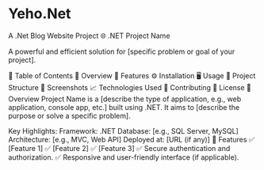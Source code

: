 # Yeho.Net
A .Net Blog Website Project 
🌐 .NET Project Name

A powerful and efficient solution for [specific problem or goal of your project].

🔖 Table of Contents
📖 Overview
🚀 Features
⚙️ Installation
🖥️ Usage
📂 Project Structure
📸 Screenshots
📈 Technologies Used
🤝 Contributing
📜 License
📖 Overview
Project Name is a [describe the type of application, e.g., web application, console app, etc.] built using .NET. It aims to [describe the purpose or solve a specific problem].

Key Highlights:
Framework: .NET
Database: [e.g., SQL Server, MySQL]
Architecture: [e.g., MVC, Web API]
Deployed at: [URL (if any)]
🚀 Features
✅ [Feature 1]
✅ [Feature 2]
✅ [Feature 3]
✅ Secure authentication and authorization.
✅ Responsive and user-friendly interface (if applicable).

